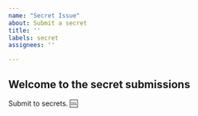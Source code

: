```yaml
---
name: "Secret Issue"
about: Submit a secret
title: ''
labels: secret
assignees: ''

---
```


## Welcome to the secret submissions

Submit to secrets. :cool: